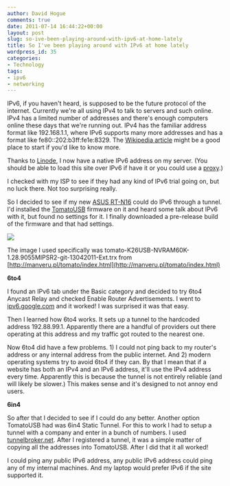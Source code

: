 ```yaml
---
author: David Hogue
comments: true
date: 2011-07-14 16:44:22+00:00
layout: post
slug: so-ive-been-playing-around-with-ipv6-at-home-lately
title: So I've been playing around with IPv6 at home lately
wordpress_id: 35
categories:
- Technology
tags:
- ipv6
- networking
---
```


IPv6, if you haven't heard, is supposed to be the future protocol of the internet.  Currently we're all using IPv4 to talk to servers and such online.  IPv4 has a limited number of addresses and there's enough computers online these days that we're running out.  IPv4 has the familiar address format like 192.168.1.1, where IPv6 supports many more addresses and has a format like fe80::202:b3ff:fe1e:8329.  The [Wikipedia article](http://en.wikipedia.org/wiki/IPv6) might be a good place to start if you'd like to know more.

Thanks to [Linode](http://blog.linode.com/2011/05/03/linode-launches-native-ipv6-support/), I now have a native IPv6 address on my server.  (You should be able to load this site over IPv6 if have it or you could use a [proxy](http://davidhogue.com.ipv4.sixxs.org/blog/2011/07/so-ive-been-playing-around-with-ipv6-at-home-lately/).)

I checked with my ISP to see if they had any kind of IPv6 trial going on, but no luck there.  Not too surprising really.

So I decided to see if my new [ASUS RT-N16](http://www.asus.com/Networks/WiFi_Networking/RTN16/) could do IPv6 through a tunnel.  I'd installed the [TomatoUSB](http://tomatousb.org/) firmware on it and heard some talk about IPv6 with it, but found no settings for it.  I finally downloaded a pre-release build of the firmware and that had settings.

[![](http://davidhogue.com/wp-uploads/2011/07/Tomato_IPv6-300x229.png)](http://davidhogue.com/wp-uploads/2011/07/Tomato_IPv6.png)

The image I used specifically was tomato-K26USB-NVRAM60K-1.28.9055MIPSR2-git-13042011-Ext.trx from [http://manveru.pl/tomato/index.html](http://manveru.pl/tomato/index.html)

**6to4**

I found an IPv6 tab under the Basic category and decided to try 6to4 Anycast Relay and checked Enable Router Advertisements.  I went to [ipv6.google.com](http://ipv6.google.com/) and it worked!  I was surprised it was that easy.

Then I learned how 6to4 works.  It sets up a tunnel to the hardcoded address 192.88.99.1.  Apparently there are a handful of providers out there operating at this address and my traffic got routed to the nearest one.

Now 6to4 did have a few problems.  1) I could not ping back to my router's address or any internal address from the public internet. And 2) modern operating systems try to avoid 6to4 if they can.  By that I mean that if a website has both an IPv4 and an IPv6 address, it'll use the IPv4 address every time.  Apparently this is because the tunnel is not entirely reliable (and will likely be slower.)  This makes sense and it's designed to not annoy end users.

**6in4**

So after that I decided to see if I could do any better.  Another option TomatoUSB had was 6in4 Static Tunnel.  For this to work I had to setup a tunnel with a company and enter in a bunch of numbers.  I used [tunnelbroker.net](http://tunnelbroker.net/).  After I registered a tunnel, it was a simple matter of copying all the addresses into TomatoUSB.  After I did that it all worked!

I could ping any public IPv6 address, any public IPv6 address could ping any of my internal machines.  And my laptop would prefer IPv6 if the site supported it.
